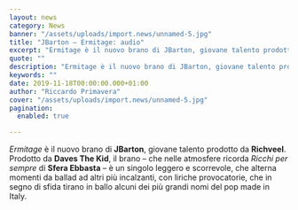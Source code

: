 ```yaml
---
layout: news
category: News
banner: "/assets/uploads/import.news/unnamed-5.jpg"
title: "JBarton – Ermitage: audio"
excerpt: "Ermitage è il nuovo brano di JBarton, giovane talento prodotto da Richveel. Prodotto da Daves The Kid, il brano – che nelle atmosfere ricorda Ricchi per sempre di Sfera Ebbasta – è un singolo leggero e scorrevole, che alterna momenti da ballad ad altri più incalzanti, con liriche provocatorie, che in segno di sfida tirano [&hellip"
quote: ""
description: "Ermitage è il nuovo brano di JBarton, giovane talento prodotto da Richveel. Prodotto da Daves The Kid, il brano – che nelle atmosfere ricorda Ricchi per sempre di Sfera Ebbasta – è un singolo leggero e scorrevole, che alterna momenti da ballad ad altri più incalzanti, con liriche provocatorie, che in segno di sfida tirano [&hellip"
keywords: ""
date: 2019-11-18T00:00:00.000+01:00
author: "Riccardo Primavera"
cover: "/assets/uploads/import.news/unnamed-5.jpg"
pagination:
  enabled: true

---
```


_Ermitage_ è il nuovo brano di **JBarton**, giovane talento prodotto da **Richveel**. Prodotto da **Daves The Kid**, il brano – che nelle atmosfere ricorda _Ricchi per sempre_ di **Sfera Ebbasta** – è un singolo leggero e scorrevole, che alterna momenti da ballad ad altri più incalzanti, con liriche provocatorie, che in segno di sfida tirano in ballo alcuni dei più grandi nomi del pop made in Italy.